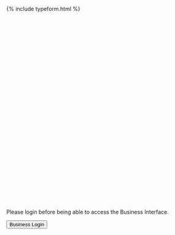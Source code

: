 {% include typeform.html %}

<div ng-app="myApp" ng-if="checkLocalStorage()" id="my-embedded-typeform" style="width: 100%; height: 500px;"></div>

<div ng-app="myApp" ng-if="!checkLocalStorage()">
  Please login before being able to access the Business Interface.



  <button name="button" onclick="https://othman-ben.github.io/StayInTouch/business_login">Business Login</button>

</div>
